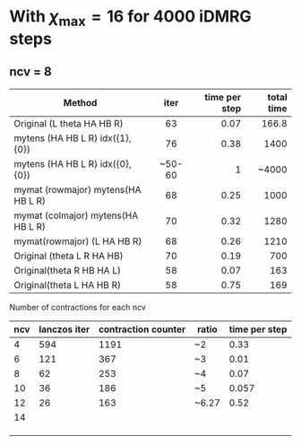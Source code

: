 # With $\chi_\text{max} = 16$ for 4000 iDMRG steps  

## ncv = 8

| Method                             |  iter  | time per step | total time |
| ---------------------------------- | :----: | ------------: | ---------: |
| Original (L theta HA HB R)         |   63   |          0.07 |      166.8 |
| mytens (HA HB L R)  idx({1},{0})   |   76   |          0.38 |       1400 |
| mytens (HA HB L R)  idx({0},{0})   | ~50-60 |             1 |      ~4000 |
| mymat (rowmajor) mytens(HA HB L R) |   68   |          0.25 |       1000 |
| mymat (colmajor) mytens(HA HB L R) |   70   |          0.32 |       1280 |
| mymat(rowmajor) (L HA HB R)        |   68   |          0.26 |       1210 |
| Original (theta L R HA HB)         |   70   |          0.19 |        700 |
| Original(theta R HB HA L)          |   58   |          0.07 |        163 |
| Original(theta L HA HB R)          |   58   |          0.75 |        169 |





Number of contractions for each ncv



| ncv  | lanczos iter | contraction counter | ratio | time per step |
| ---- | ------------ | ------------------- | ----- | ------------- |
| 4    | 594          | 1191                | ~2    | 0.33          |
| 6    | 121          | 367                 | ~3    | 0.01          |
| 8    | 62           | 253                 | ~4    | 0.07          |
| 10   | 36           | 186                 | ~5    | 0.057         |
| 12   | 26           | 163                 | ~6.27 | 0.52          |
| 14   |              |                     |       |               |
|      |              |                     |       |               |
|      |              |                     |       |               |
|      |              |                     |       |               |

